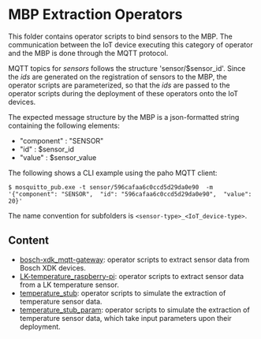 # MBP Extraction Operators

This folder contains operator scripts to bind sensors to the MBP. The communication between the IoT device executing this category of operator and the MBP is done through the MQTT protocol. 

MQTT topics for *sensors* follows the structure 'sensor/$sensor_id'.
Since the *ids* are generated on the registration of sensors to the MBP, the operator scripts are parameterized, so that the *ids* are passed to the operator scripts during the deployment of these operators onto the IoT devices.

The expected message structure by the MBP is a json-formatted string containing the following elements:
 - "component" : "SENSOR"
 - "id" : $sensor_id
 - "value" : $sensor_value

The following shows a CLI example using the paho MQTT client: 
 
``
    $ mosquitto_pub.exe -t sensor/596cafaa6c0ccd5d29da0e90 
      -m '{"component": "SENSOR", 
           "id": "596cafaa6c0ccd5d29da0e90", 
	          "value": 20}'
``

The name convention for subfolders is `<sensor-type>_<IoT_device-type>`.

## Content

- [bosch-xdk_mqtt-gateway](bosch-xdk_mqtt-gateway): operator scripts to extract sensor data from Bosch XDK devices.
- [LK-temperature_raspberry-pi](LK-temperature_raspberry-pi): operator scripts to extract sensor data from a LK temperature sensor. 
- [temperature_stub](temperature_stub): operator scripts to simulate the extraction of temperature sensor data. 
- [temperature_stub_param](temperature_stub_param): operator scripts to simulate the extraction of temperature sensor data, which take input parameters upon their deployment. 
